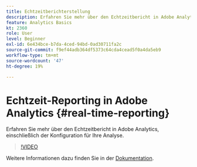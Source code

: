 ```yaml
---
title: Echtzeitberichterstellung
description: Erfahren Sie mehr über den Echtzeitbericht in Adobe Analytics, einschließlich der Konfiguration für Ihre Analyse.
feature: Analytics Basics
kt: 2360
role: User
level: Beginner
exl-id: 6e434bce-b7da-4ced-94bd-0ad30711fa2c
source-git-commit: f9ef44adb364df5373c64cda4cead5f0a4da5eb9
workflow-type: tm+mt
source-wordcount: '47'
ht-degree: 19%

---
```


# Echtzeit-Reporting in Adobe Analytics {#real-time-reporting}

Erfahren Sie mehr über den Echtzeitbericht in Adobe Analytics, einschließlich der Konfiguration für Ihre Analyse.

>[!VIDEO](https://video.tv.adobe.com/v/25454/?quality=12&learn=on)

Weitere Informationen dazu finden Sie in der [Dokumentation](https://experienceleague.adobe.com/docs/analytics/components/real-time-reporting/realtime.html).
